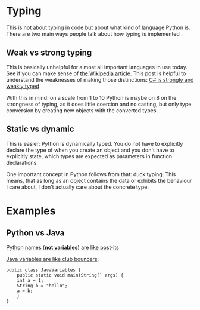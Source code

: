 #  Typing

This is not about typing in code but about what kind of language Python is. There are two main ways people talk about how typing is implemented .

## Weak vs strong typing

This is basically unhelpful for almost all important languages in use today. See if you can make sense of [the Wikipedia article](https://en.wikipedia.org/wiki/Strong_and_weak_typing). This post is helpful to understand the weaknesses of making those distinctions: [C# is strongly and weakly typed](http://ericlippert.com/2012/10/15/is-c-a-strongly-typed-or-a-weakly-typed-language/)

With this in mind: on a scale from 1 to 10 Python is maybe on 8 on the strongness of typing, as it does little coercion and no casting, but only type conversion by creating new objects with the converted types.

## Static vs dynamic

This is easier: Python is dynamically typed. You do not have to explicitly declare the type of when you create an object and you don't have to explicitly state, which types are expected as parameters in function declarations.
 
 One important concept in Python follows from that: duck typing. This means, that as long as an object contains the data or exhibits the behaviour I care about, I don't actually care about the concrete type.

# Examples

## Python vs Java

[Python names (**not variables**) are like post-its](http://goo.gl/kL4XB)

[Java variables are like club bouncers](http://www.pythontutor.com/visualize.html#mode=edit):

    public class JavaVariables {
        public static void main(String[] args) {
        int a = 1;
        String b = "hello";
        a = b;
        }
    }

